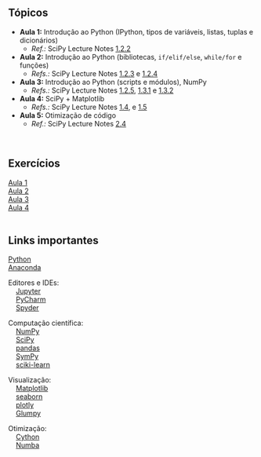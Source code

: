 ## Tópicos

- **Aula 1:** Introdução ao Python (IPython, tipos de variáveis, listas, tuplas e dicionários)  
    - _Ref.:_ SciPy Lecture Notes [1.2.2](http://www.scipy-lectures.org/intro/language/basic_types.html)  
- **Aula 2:** Introdução ao Python (bibliotecas, `if/elif/else`, `while/for` e funções)  
    - _Refs.:_ SciPy Lecture Notes [1.2.3](http://www.scipy-lectures.org/intro/language/control_flow.html) e [1.2.4](http://www.scipy-lectures.org/intro/language/functions.html)  
- **Aula 3:** Introdução ao Python (scripts e módulos), NumPy  
    - _Refs.:_ SciPy Lecture Notes [1.2.5](http://www.scipy-lectures.org/intro/language/reusing_code.html), [1.3.1](http://www.scipy-lectures.org/intro/numpy/array_object.html) e [1.3.2](http://www.scipy-lectures.org/intro/numpy/operations.html)  
- **Aula 4:** SciPy + Matplotlib  
    - _Refs.:_ SciPy Lecture Notes [1.4](http://www.scipy-lectures.org/intro/matplotlib/index.html), e [1.5](http://www.scipy-lectures.org/intro/scipy.html)  
- **Aula 5:** Otimização de código  
    - _Ref.:_ SciPy Lecture Notes [2.4](http://www.scipy-lectures.org/advanced/optimizing/index.html)  
<br>

## Exercícios

[Aula 1](exercicios/Exercicios-aula-1)  
[Aula 2](exercicios/Exercicios-aula-2)  
[Aula 3](exercicios/Exercicios-aula-3)  
[Aula 4](exercicios/Exercicios-aula-4)  
<br>

## Links importantes

<a href="https://www.python.org/" target="_blank">Python</a>  
<a href="https://www.anaconda.com/" target="_blank">Anaconda</a>  

Editores e IDEs:  
  &nbsp;&nbsp;&nbsp;&nbsp;<a href="http://jupyter.org" target="_blank">Jupyter</a>  
  &nbsp;&nbsp;&nbsp;&nbsp;<a href="https://www.jetbrains.com/pycharm" target="_blank">PyCharm</a>  
  &nbsp;&nbsp;&nbsp;&nbsp;<a href="https://pythonhosted.org/spyder" target="_blank">Spyder</a>  

Computação científica:  
  &nbsp;&nbsp;&nbsp;&nbsp;<a href="http://www.numpy.org" target="_blank">NumPy</a>  
  &nbsp;&nbsp;&nbsp;&nbsp;<a href="https://www.scipy.org" target="_blank">SciPy</a>  
  &nbsp;&nbsp;&nbsp;&nbsp;<a href="https://pandas.pydata.org" target="_blank">pandas</a>  
  &nbsp;&nbsp;&nbsp;&nbsp;<a href="http://www.sympy.org" target="_blank">SymPy</a>  
  &nbsp;&nbsp;&nbsp;&nbsp;<a href="http://scikit-learn.org" target="_blank">sciki-learn</a>  

Visualização:  
  &nbsp;&nbsp;&nbsp;&nbsp;<a href="http://matplotlib.org" target="_blank">Matplotlib</a>  
  &nbsp;&nbsp;&nbsp;&nbsp;<a href="https://seaborn.pydata.org" target="_blank">seaborn</a>  
  &nbsp;&nbsp;&nbsp;&nbsp;<a href="https://plot.ly" target="_blank">plotly</a>  
  &nbsp;&nbsp;&nbsp;&nbsp;<a href="https://glumpy.github.io" target="_blank">Glumpy</a>  

Otimização:  
  &nbsp;&nbsp;&nbsp;&nbsp;<a href="http://cython.org" target="_blank">Cython</a>  
  &nbsp;&nbsp;&nbsp;&nbsp;<a href="https://numba.pydata.org" target="_blank">Numba</a>  
